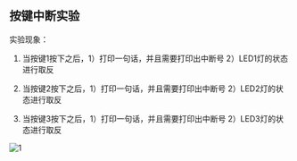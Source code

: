 ## 按键中断实验

实验现象：

1. 当按键1按下之后，1）打印一句话，并且需要打印出中断号 2）LED1灯的状态进行取反

2. 当按键2按下之后，1）打印一句话，并且需要打印出中断号 2）LED2灯的状态进行取反

3. 当按键3按下之后，1）打印一句话，并且需要打印出中断号 2）LED3灯的状态进行取反

![1](./assets/AgAABkCkWQSIqXy-NTlG45u896c1nVUB.gif)
